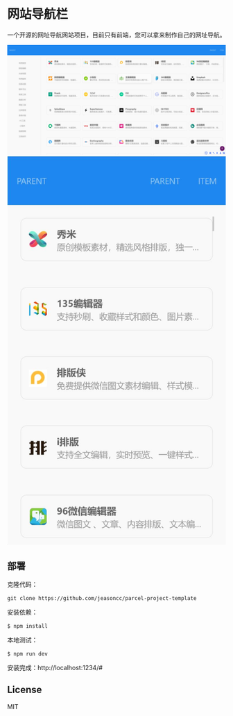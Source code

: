 # 网站导航栏

一个开源的网址导航网站项目，目前只有前端，您可以拿来制作自己的网址导航。


![首页](src/images/1.jpg  )
![首页](src/images/2.jpg  )



## 部署

克隆代码：

```shell
git clone https://github.com/jeasoncc/parcel-project-template
```

安装依赖：

```shell
$ npm install 
```

本地测试：

```shell
$ npm run dev
```

安装完成：http://localhost:1234/#







## License

MIT